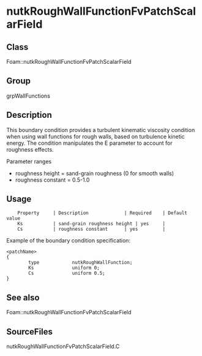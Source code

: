 # nutkRoughWallFunctionFvPatchScalarField 
## Class
Foam::nutkRoughWallFunctionFvPatchScalarField

## Group
grpWallFunctions

## Description
This boundary condition provides a turbulent kinematic viscosity condition
when using wall functions for rough walls, based on turbulence kinetic
energy.  The condition manipulates the E parameter to account for roughness
effects.

Parameter ranges
- roughness height = sand-grain roughness (0 for smooth walls)
- roughness constant = 0.5-1.0

## Usage

        Property     | Description             | Required    | Default value
        Ks           | sand-grain roughness height | yes     |
        Cs           | roughness constant      | yes         |


Example of the boundary condition specification:
```
<patchName>
{
        type            nutkRoughWallFunction;
        Ks              uniform 0;
        Cs              uniform 0.5;
}
```

## See also
Foam::nutkRoughWallFunctionFvPatchScalarField

## SourceFiles
nutkRoughWallFunctionFvPatchScalarField.C

